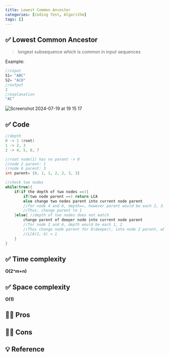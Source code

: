 ```yaml
---
title: Lowest Common Ancestor
categories: [Coding Test, Algorithm]
tags: []
---
```


## ✅ Lowest Common Ancestor

> longest subsequence which is common in input sequences

Example:

```java
//input
S1= "ABC"
S2= "ACD"
//output
2
//explanation
"AC"
```

![Screenshot 2024-07-19 at 19 15 17](https://github.com/user-attachments/assets/59f6dd19-4901-4ae1-a5ec-e8e423192172)

## ✅ Code

```java
//depth
0 -> 1 (root)
1 -> 2, 3
2 -> 4, 5, 6, 7
```

```java
//root node(1) has no parent -> 0
//node 2 parent: 1
//node 6 parent: 3
int parent= {0, 1, 1, 2, 2, 3, 3}
```

```java
//check two nodes
while(true){
    if(if the depth of two nodes ==){
        if(two node parent ==) return LCA
        else change two nodes parent into current node parent
        //for node 4 and 6, depth==, however parent would be each 2, 3.
        //Thus, change parent to 1
    }else{ //depth of two nodes does not match
        change parent of deeper node into current node parent
        //for node 2 and 6, depth would be each 1, 2
        //Thus change node parent for 6(deeper), into node 2 parent, which is 1.
        //LCA(2, 6) = 1
    }
}
```

## ✅ Time complexity

**O(2^m+n)**

## ✅ Space complexity

**O(1)**

## 👍🏻 Pros

## 👎🏻 Cons

## 💡 Reference
